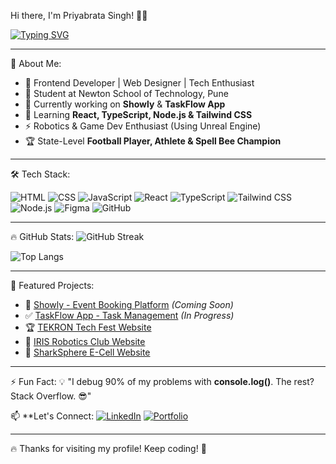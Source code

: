 Hi there, I'm Priyabrata Singh! 👋🚀

[![Typing SVG](https://readme-typing-svg.demolab.com?font=Fira+Code&pause=1000&color=36BCF7&width=435&lines=Web+Developer+%7C+Frontend+Designer;React+%7C+TypeScript+%7C+HTML+CSS;Building+Showly+%26+TaskFlow+App)](https://git.io/typing-svg)

---

🚀 About Me:
- 🎨 Frontend Developer | Web Designer | Tech Enthusiast
- 📍 Student at Newton School of Technology, Pune
- 🔧 Currently working on **Showly** & **TaskFlow App**
- 🌱 Learning **React, TypeScript, Node.js & Tailwind CSS**
- ⚡ Robotics & Game Dev Enthusiast (Using Unreal Engine)
- 🏆 State-Level **Football Player, Athlete & Spell Bee Champion**

---

🛠 Tech Stack:

![HTML](https://img.shields.io/badge/-HTML-orange?style=for-the-badge&logo=html5&logoColor=white)
![CSS](https://img.shields.io/badge/-CSS-blue?style=for-the-badge&logo=css3&logoColor=white)
![JavaScript](https://img.shields.io/badge/-JavaScript-yellow?style=for-the-badge&logo=javascript&logoColor=black)
![React](https://img.shields.io/badge/-React-blue?style=for-the-badge&logo=react&logoColor=white)
![TypeScript](https://img.shields.io/badge/-TypeScript-blue?style=for-the-badge&logo=typescript&logoColor=white)
![Tailwind CSS](https://img.shields.io/badge/-TailwindCSS-blue?style=for-the-badge&logo=tailwind-css&logoColor=white)
![Node.js](https://img.shields.io/badge/-Node.js-green?style=for-the-badge&logo=node.js&logoColor=white)
![Figma](https://img.shields.io/badge/-Figma-purple?style=for-the-badge&logo=figma&logoColor=white)
![GitHub](https://img.shields.io/badge/-GitHub-black?style=for-the-badge&logo=github&logoColor=white)

---

🔥 GitHub Stats:
![GitHub Streak](https://github-readme-streak-stats.herokuapp.com/?user=priyabrata-singh&theme=dark&hide_border=false)

![Top Langs](https://github-readme-stats.vercel.app/api/top-langs/?username=priyabrata-singh&layout=compact&theme=dark&hide_border=false)

---

📌 Featured Projects:
- 🚀 [Showly - Event Booking Platform](#) *(Coming Soon)*
- ✅ [TaskFlow App - Task Management](#) *(In Progress)*
- 🏆 [TEKRON Tech Fest Website](#)
- 🔬 [IRIS Robotics Club Website](#)
- 🦈 [SharkSphere E-Cell Website](#)

---

⚡ Fun Fact:
💡 "I debug 90% of my problems with **console.log()**. The rest? Stack Overflow. 😎"

📫 **Let's Connect:
[![LinkedIn](https://img.shields.io/badge/-LinkedIn-blue?style=for-the-badge&logo=linkedin&logoColor=white)](https://linkedin.com/in/priyabrata-singh)
[![Portfolio](https://img.shields.io/badge/-Portfolio-green?style=for-the-badge&logo=vercel&logoColor=white)](#)

---

🔥 Thanks for visiting my profile! Keep coding! 🚀
